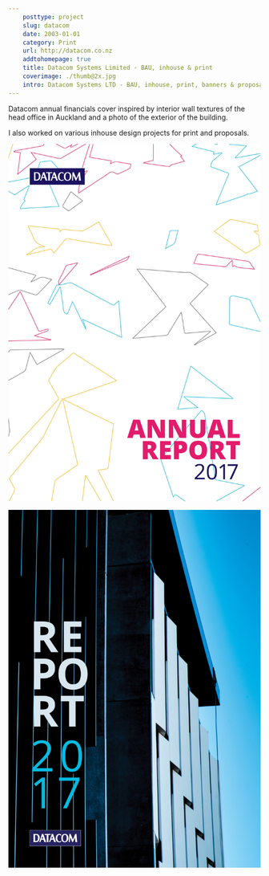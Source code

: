 ```yaml
---  
    posttype: project
    slug: datacom
    date: 2003-01-01
    category: Print
    url: http://datacom.co.nz  
    addtohomepage: true
    title: Datacom Systems Limited - BAU, inhouse & print
    coverimage: ./thumb@2x.jpg
    intro: Datacom Systems LTD - BAU, inhouse, print, banners & proposals.
---
```


<div class="description">

Datacom annual financials cover inspired by interior wall textures of the head office in Auckland and a photo of the exterior of the building.

I also worked on various inhouse design projects for print and proposals.

</div>

<div class="images">

![Datacom - Annual report](./annual-report1@2x.jpg "Datacom - Annual report")

![Datacom - Annual report](./annual-report2@2x.jpg "Datacom - Annual report")

</div>